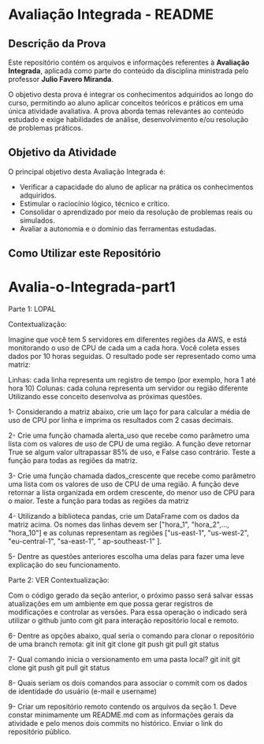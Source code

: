 # Avaliação Integrada - README

## Descrição da Prova

Este repositório contém os arquivos e informações referentes à **Avaliação Integrada**, aplicada como parte do conteúdo da disciplina ministrada pelo professor **Julio Favero Miranda**.

O objetivo desta prova é integrar os conhecimentos adquiridos ao longo do curso, permitindo ao aluno aplicar conceitos teóricos e práticos em uma única atividade avaliativa. A prova aborda temas relevantes ao conteúdo estudado e exige habilidades de análise, desenvolvimento e/ou resolução de problemas práticos.

## Objetivo da Atividade

O principal objetivo desta Avaliação Integrada é:

- Verificar a capacidade do aluno de aplicar na prática os conhecimentos adquiridos.
- Estimular o raciocínio lógico, técnico e crítico.
- Consolidar o aprendizado por meio da resolução de problemas reais ou simulados.
- Avaliar a autonomia e o domínio das ferramentas estudadas.

  
## Como Utilizar este Repositório

  
# Avalia-o-Integrada-part1
Parte 1: LOPAL

Contextualização:

 Imagine que você tem 5 servidores em diferentes regiões da AWS, e está monitorando o uso de CPU de cada um a cada hora. Você coleta esses dados por 10 horas seguidas. O resultado pode ser representado como uma matriz:

Linhas: cada linha representa um registro de tempo (por exemplo, hora 1 até hora 10) 
Colunas: cada coluna representa um servidor ou região diferente Utilizando esse conceito desenvolva as próximas questões.

1- Considerando a matriz abaixo, crie um laço for para calcular a média de uso de CPU por linha e imprima os resultados com 2 casas decimais.


2- Crie uma função chamada alerta_uso que recebe como parâmetro uma lista com os valores de uso de CPU de uma região. A função deve retornar True se algum valor ultrapassar 85% de uso, e False caso contrário. Teste a função para todas as regiões da matriz.

3- Crie uma função chamada dados_crescente que recebe como parâmetro uma lista com os valores de uso de CPU de uma região. A função deve retornar a lista organizada em ordem crescente, do menor uso de CPU para o maior. Teste a função para todas as regiões da matriz

4- Utilizando a biblioteca pandas, crie um DataFrame com os dados da matriz acima. Os nomes das linhas devem ser ["hora_1", "hora_2",..., "hora_10"] e as colunas representam as regiões ["us-east-1", "us-west-2", "eu-central-1", "sa-east-1", " ap-southeast-1" ].

5- Dentre as questões anteriores escolha uma delas para fazer uma leve explicação do seu funcionamento.

Parte 2: VER
Contextualização:

Com o código gerado da seção anterior, o próximo passo será salvar essas atualizações em um ambiente em que possa gerar registros de modificações e controlar as versões. Para essa operação o indicado será utilizar o github junto com git para interação repositório local e remoto.

6- Dentre as opções abaixo, qual seria o comando para clonar o repositório de uma branch remota:
git init
git clone
git push
git pull
git status

7- Qual comando inicia o versionamento em uma pasta local?
git init
git clone
git push
git pull
git status

8- Quais seriam os dois comandos para associar o commit com os dados de identidade do usuário (e-mail e username)

9- Criar um repositório remoto contendo os arquivos da seção 1. Deve constar minimamente um README.md com as informações gerais da atividade e pelo menos dois commits no histórico.
Enviar o link do repositório público. 







